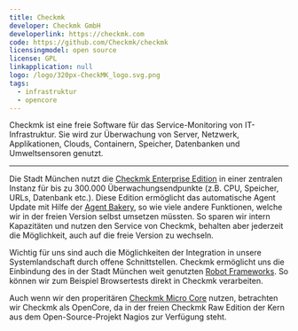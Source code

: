 ```yaml
---
title: Checkmk
developer: Checkmk GmbH
developerlink: https://checkmk.com
code: https://github.com/Checkmk/checkmk
licensingmodel: open source
license: GPL
linkapplication: null
logo: /logo/320px-CheckMK_logo.svg.png
tags:
  - infrastruktur
  - opencore
---
```


Checkmk ist eine freie Software für das Service-Monitoring von IT-Infrastruktur.
Sie wird zur Überwachung von Server, Netzwerk, Applikationen, Clouds, Containern, Speicher, Datenbanken und Umweltsensoren genutzt.

---

Die Stadt München nutzt die [Checkmk Enterprise Edition](https://checkmk.com/pricing) in einer zentralen Instanz für bis zu 300.000 Überwachungsendpunkte (z.B. CPU, Speicher, URLs, Datenbank etc.). Diese Edition ermöglicht das automatische Agent Update mit Hilfe der [Agent Bakery](https://docs.checkmk.com/latest/de/wato_monitoringagents.html#bakery), so wie viele andere Funktionen, welche wir in der freien Version selbst umsetzen müssten. So sparen wir intern Kapazitäten und nutzen den Service von Checkmk, behalten aber jederzeit die Möglichkeit, auch auf die freie Version zu wechseln.

Wichtig für uns sind auch die Möglichkeiten der Integration in unsere Systemlandschaft durch offene Schnittstellen. Checkmk ermöglicht uns die Einbindung des in der Stadt München weit genutzten [Robot Frameworks](./robotframework). So können wir zum Beispiel Browsertests direkt in Checkmk verarbeiten.

Auch wenn wir den properitären [Checkmk Micro Core](https://docs.checkmk.com/latest/de/cmc.html) nutzen, betrachten wir Checkmk als OpenCore, da in der freien Checkmk Raw Edition der Kern aus dem Open-Source-Projekt Nagios zur Verfügung steht.
